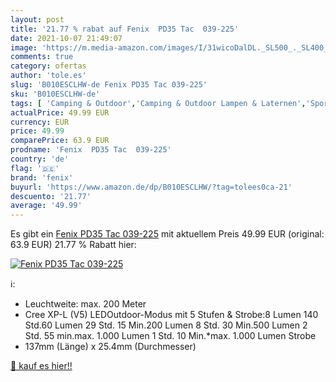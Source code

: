 ```yaml
---
layout: post
title: '21.77 % rabat auf Fenix  PD35 Tac  039-225'
date: 2021-10-07 21:49:07
image: 'https://m.media-amazon.com/images/I/31wicoDalDL._SL500_._SL400_.jpg'
comments: true
category: ofertas
author: 'tole.es'
slug: 'B010ESCLHW-de Fenix PD35 Tac 039-225'
sku: 'B010ESCLHW-de'
tags: [ 'Camping & Outdoor','Camping & Outdoor Lampen & Laternen','Sport','Sport & Freizeit','Sport & Outdoor Aktivitäten, Bekleidung & Ausrüstung','Stirnlampen','fenix', ]
actualPrice: 49.99 EUR
currency: EUR
price: 49.99
comparePrice: 63.9 EUR
prodname: 'Fenix  PD35 Tac  039-225'
country: 'de'
flag: '🇩🇪'
brand: 'fenix'
buyurl: 'https://www.amazon.de/dp/B010ESCLHW/?tag=tolees0ca-21'
descuento: '21.77'
average: '49.99'
---
```


Es gibt ein [Fenix  PD35 Tac  039-225](https://www.amazon.de/dp/B010ESCLHW/?tag=tolees0ca-21) mit aktuellem Preis 49.99 EUR (original: 63.9 EUR) 21.77 % Rabatt hier:

[![Fenix  PD35 Tac  039-225](https://m.media-amazon.com/images/I/31wicoDalDL._SL500_._SL400_.jpg)](https://www.amazon.de/dp/B010ESCLHW/?tag=tolees0ca-21)

ℹ️:

- Leuchtweite: max. 200 Meter
- Cree XP-L (V5) LEDOutdoor-Modus mit 5 Stufen & Strobe:8 Lumen 140 Std.60 Lumen 29 Std. 15 Min.200 Lumen 8 Std. 30 Min.500 Lumen 2 Std. 55 min.max. 1.000 Lumen 1 Std. 10 Min.*max. 1.000 Lumen Strobe
- 137mm (Länge) x 25.4mm (Durchmesser)

[🛒 kauf es hier!!](https://www.amazon.de/dp/B010ESCLHW/?tag=tolees0ca-21)
